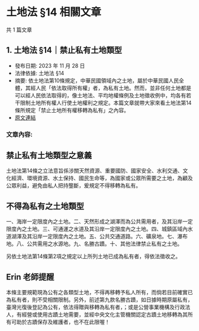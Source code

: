 # 土地法 §14 相關文章

共 1 篇文章

## 1. 土地法 §14｜禁止私有土地類型

- 發布日期: 2023 年 11 月 28 日
- 法律依據: 土地法 §14
- 摘要: 依土地法第10條規定，中華民國領域內之土地，屬於中華民國人民全體，其經人民「依法取得所有權」者，為私有土地。然而，並非任何土地都是可以經人民依法取得的，像土地法、平均地權條例及土地徵收例中，均各有若干限制土地所有權人行使土地權利之規定。本篇文章就帶大家來看土地法第14條所規定「禁止土地所有權移轉為私有」之內容。
- [原文連結](https://www.jasper-realestate.com/%e5%9c%9f%e5%9c%b0%e6%b3%95-14%e7%a6%81%e6%ad%a2%e7%a7%81%e6%9c%89-%e5%9c%9f%e5%9c%b0-%e9%a1%9e%e5%9e%8b/)

### 文章內容:

## 禁止私有土地類型之意義

土地法第14條之立法意旨係涉關天然資源、重要國防、國家安全、水利交通、文化經濟、環境資源、水土保持、國民生命等，為國家或公眾所需要之土地，為顧及公眾利益，避免由私人把持壟斷，爰規定不得移轉為私有。

## 不得為私有之土地類型

一、海岸一定限度內之土地。二、天然形成之湖澤而為公共需用者，及其沿岸一定限度內之土地。三、可通運之水道及其沿岸一定限度內之土地。四、城鎮區域內水道湖澤及其沿岸一定限度內之土地。五、公共交通道路。六、礦泉地。七、瀑布地。八、公共需用之水源地。九、名勝古蹟。十、其他法律禁止私有之土地。

另依土地法第14條第2項之規定以上所列土地已成為私有者，得依法徵收之。

## Erin 老師提醒

本條主要規範現為公有之各類型土地，不得再移轉予私人所有，而倘若目前確實已為私有者，則不受相關限制。另外，前述第九款名勝古蹟，如日據時期原屬私有，臺灣光復後登記為公有，依法得贈與移轉為私有者，；或是公營事業機構及行政法人，有經營或使用古蹟土地需要，並經中央文化主管機關認定古蹟土地移轉為其所有可助於古蹟保存及維護者，也不在此限喔！